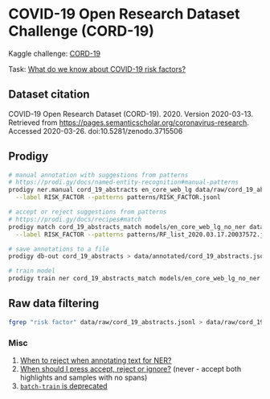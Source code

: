 # COVID-19 Open Research Dataset Challenge (CORD-19)

Kaggle challenge: [CORD-19](https://www.kaggle.com/allen-institute-for-ai/CORD-19-research-challenge)

Task: [What do we know about COVID-19 risk
factors?](https://www.kaggle.com/allen-institute-for-ai/CORD-19-research-challenge/tasks?taskId=558)

## Dataset citation

COVID-19 Open Research Dataset (CORD-19). 2020. Version 2020-03-13.
Retrieved from https://pages.semanticscholar.org/coronavirus-research.
Accessed 2020-03-26. doi:10.5281/zenodo.3715506

## Prodigy

```bash
# manual annotation with suggestions from patterns
# https://prodi.gy/docs/named-entity-recognition#manual-patterns
prodigy ner.manual cord_19_abstracts en_core_web_lg data/raw/cord_19_abstracts_filtered.jsonl \
  --label RISK_FACTOR --patterns patterns/RISK_FACTOR.jsonl

# accept or reject suggestions from patterns
# https://prodi.gy/docs/recipes#match
prodigy match cord_19_abstracts_match models/en_core_web_lg_no_ner data/raw/cord_19_abstracts_filtered.jsonl \
  --label RISK_FACTOR --patterns patterns/RF_list_2020.03.17.20037572.jsonl --label-span

# save annotations to a file
prodigy db-out cord_19_abstracts > data/annotated/cord_19_abstracts.jsonl

# train model
prodigy train ner cord_19_abstracts_match models/en_core_web_lg_no_ner --output models/2020_03_28_match/en_rf_web_lg
```

## Raw data filtering

```bash
fgrep "risk factor" data/raw/cord_19_abstracts.jsonl > data/raw/cord_19_abstracts_filtered.jsonl
```

### Misc

1. [When to reject when annotating text for NER?](https://support.prodi.gy/t/when-to-reject-in-ner-manual-or-ner-make-gold/892/2)
1. [When should I press accept, reject or ignore?](https://prodi.gy/docs/named-entity-recognition#manual-accept-reject)
(never - accept both highlights and samples with no spans)
1. [`batch-train` is deprecated](https://prodi.gy/docs/recipes#deprecated)
